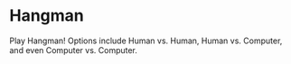 Hangman
=======

Play Hangman! Options include Human vs. Human, Human vs. Computer, and even Computer vs. Computer.
